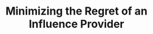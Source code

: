 ---
title: "Minimizing the Regret of an Influence Provider"
authors:
- Yipeng Zhang
- Yuchen Li
- admin
- Baihua Zheng
- H. V. Jagadish

publication_types: ["1"]
publication: In *ACM International Conference on Management of Data (SIGMOD)*
publication_short: In *SIGMOD 2021*
publishDate: "2021-03-18"

abstract: 

#tags:
#- Source Themes
featured: true

links:
- name: Code
  url: https://github.com/rmitbggroup/MinimizingRegretOOH
url_pdf: 'papers/SIGMOD21-RM.pdf'
---